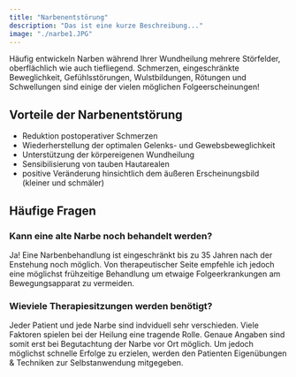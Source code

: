 ```yaml
---
title: "Narbenentstörung"
description: "Das ist eine kurze Beschreibung..."
image: "./narbe1.JPG"
---
```


Häufig entwickeln Narben während Ihrer Wundheilung mehrere Störfelder, oberflächlich wie auch tiefliegend.
Schmerzen, eingeschränkte Beweglichkeit, Gefühlsstörungen, Wulstbildungen, Rötungen und Schwellungen sind einige der vielen möglichen Folgeerscheinungen!

## Vorteile der Narbenentstörung

* Reduktion postoperativer Schmerzen
* Wiederherstellung der optimalen Gelenks- und Gewebsbeweglichkeit
* Unterstützung der körpereigenen Wundheilung
* Sensibilisierung von tauben Hautarealen
* positive Veränderung hinsichtlich dem äußeren Erscheinungsbild (kleiner und schmäler)

## Häufige Fragen

### Kann eine alte Narbe noch behandelt werden?

Ja! Eine Narbenbehandlung ist eingeschränkt bis zu 35 Jahren nach der Enstehung noch möglich.  Von therapeutischer Seite empfehle ich jedoch eine möglichst frühzeitige Behandlung um etwaige Folgeerkrankungen am Bewegungsapparat zu vermeiden. 

### Wieviele Therapiesitzungen werden benötigt?

Jeder Patient und jede Narbe sind indviduell sehr verschieden. Viele Faktoren spielen bei der Heilung eine tragende Rolle. Genaue Angaben sind somit erst bei Begutachtung der Narbe vor Ort möglich. Um jedoch möglichst schnelle Erfolge zu erzielen, werden den Patienten Eigenübungen & Techniken zur Selbstanwendung mitgegeben.

